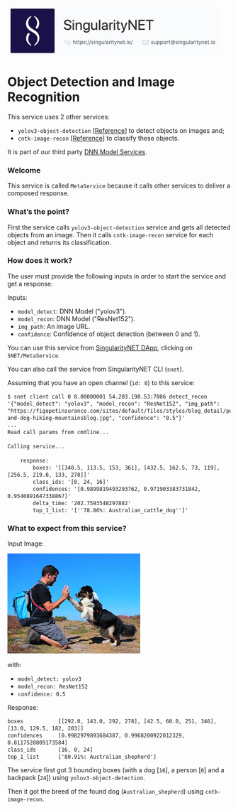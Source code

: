 [issue-template]: ../../../../issues/new?template=BUG_REPORT.md
[feature-template]: ../../../../issues/new?template=FEATURE_REQUEST.md

![singnetlogo](../assets/singnet-logo.jpg?raw=true 'SingularityNET')

# Object Detection and Image Recognition

This service uses 2 other services:
  - `yolov3-object-detection` [[Reference](https://pjreddie.com/darknet/yolo/)] to detect objects on images and;
  - `cntk-image-recon` [[Reference](https://cntk.ai/pythondocs/CNTK_301_Image_Recognition_with_Deep_Transfer_Learning.html)] to classify these objects.

It is part of our third party [DNN Model Services](https://github.com/singnet/dnn-model-services).

### Welcome

This service is called `MetaService` because it calls other services to deliver a composed response. 

### What’s the point?

First the service calls `yolov3-object-detection` service and gets all detected objects from an image.
Then it calls `cntk-image-recon` service for each object and returns its classification.

### How does it work?

The user must provide the following inputs in order to start the service and get a response:

Inputs:
  - `model_detect`: DNN Model ("yolov3").
  - `model_recon`: DNN Model ("ResNet152").
  - `img_path`: An image URL.
  - `confidence`: Confidence of object detection (between 0 and 1).

You can use this service from [SingularityNET DApp](http://beta.singularitynet.io/), clicking on `SNET/MetaService`.

You can also call the service from SingularityNET CLI (`snet`).

Assuming that you have an open channel (`id: 0`) to this service:

```
$ snet client call 0 0.00000001 54.203.198.53:7006 detect_recon '{"model_detect": "yolov3", "model_recon": "ResNet152", "img_path": "https://figopetinsurance.com/sites/default/files/styles/blog_detail/public/imagedogsman-and-dog-hiking-mountainsblog.jpg", "confidence": "0.5"}'
...
Read call params from cmdline...

Calling service...

    response:
        boxes: '[[340.5, 113.5, 153, 361], [432.5, 162.5, 73, 119], [256.5, 219.0, 133, 278]]'
        class_ids: '[0, 24, 16]'
        confidences: '[0.9899819493293762, 0.971903383731842, 0.9540891647338867]'
        delta_time: '202.7593548297882'
        top_1_list: '[''78.86%: Australian_cattle_dog'']'
```

### What to expect from this service?

Input Image:

![BackpackManDog Splash 1](../assets/users_guide/backpack_man_dog.jpg)

with:
- `model_detect: yolov3`
- `model_recon: ResNet152`
- `confidence: 0.5`

Response:

```
boxes           [[292.0, 143.0, 292, 278], [42.5, 60.0, 251, 346], [13.0, 129.5, 182, 203]]
confidences     [0.9982979893684387, 0.9968200922012329, 0.8117520809173584]
class_ids       [16, 0, 24]
top_1_list      ['80.91%: Australian_shepherd']
```

The service first got 3 bounding boxes (with a dog [`16`], a person [`0`] and a backpack [`24`]) 
using `yolov3-object-detection`.

Then it got the breed of the found dog (`Australian_shepherd`) using `cntk-image-recon`.
